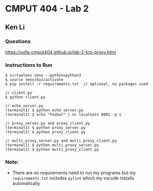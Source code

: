 # CMPUT 404 - Lab 2
## Ken Li

### Questions
https://uofa-cmput404.github.io/lab-2-tcp-proxy.html

### Instructions to Run
```
$ virtualenv venv --python=python3
$ source venv/bin/activate
$ pip install -r requirements.txt  // optional, no packages used

// client.py
$ python client.py

// echo_server.py
(terminal1) $ python echo_server.py
(terminal2) $ echo "Foobar" | nc localhost 8001 -q 1

// proxy_server.py and proxy_client.py
(terminal1) $ python proxy_server.py
(terminal2) $ python proxy_client.py

// multi_proxy_server.py and multi_proxy_client.py
(terminal1) $ python multi_proxy_server.py
(terminal2) $ python multi_proxy_client.py

```
### Note:
* There are no requirements need to run my programs but my `requirements.txt` includes `pylint` which my vscode installs automatically
